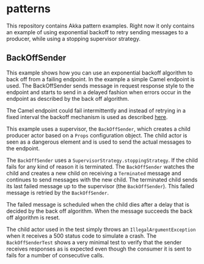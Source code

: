 patterns
========



This repository contains Akka pattern examples. Right now it only contains an example
of using exponential backoff to retry sending messages to a producer,
while using a stopping supervisor strategy.

BackOffSender
-------------
This example shows how you can use an exponential backoff algorithm to back off from a failing endpoint. In the example a simple Camel endpoint is used. The BackOffSender sends message in request response style to the endpoint and starts to send in a delayed fashion when errors occur in the endpoint as described by the back off algorithm.

The Camel endpoint could fail intermittently and instead of retrying in a fixed interval the backoff mechanism is used as described [here](http://en.wikipedia.org/wiki/Exponential_backoff).

This example uses a supervisor, the <code>BackOffSender</code>, which creates a child producer actor based on a <code>Props</code> configuration object. The child actor is seen as a dangerous element and is used to send the actual messages to the endpoint. 

The <code>BackOffSender</code> uses a <code>SupervisorStrategy.stoppingStrategy</code>. If the child fails for any kind of reason it is terminated. The <code>BackOffSender</code> watches the child and creates a new child on receiving a <code>Terminated</code> message and continues to send messages with the new child. The terminated child sends its last failed message up to the supervisor (the <code>BackOffSender</code>). This failed message is retried by the <code>BackOffSender</code>. 

The failed message is scheduled when the child dies after a delay that is decided by the back off algorithm. When the message succeeds the back off algorithm is reset.  

The child actor used in the test simply throws an <code>IllegalArgumentException</code> when it receives a 500 status code to simulate a crash. The <code>BackOffSenderTest</code> shows a very minimal test to verify that the sender receives responses as is expected even though the consumer it is sent to fails for a number of consecutive calls. 